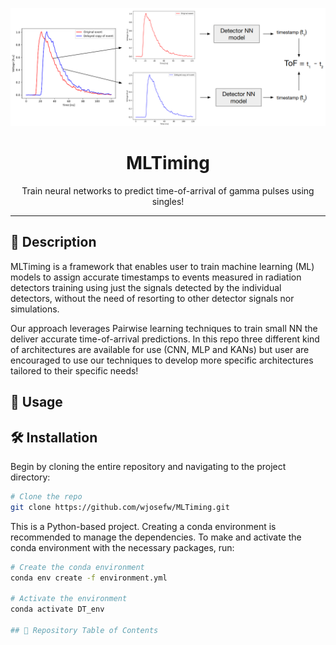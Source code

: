 <p align="center">
  <img src="/figures/scheme_2 (1).png" alt="Project Logo" width="800"/>
</p>

<h1 align="center">MLTiming</h1>

<p align="center">
  Train neural networks to predict time-of-arrival of gamma pulses using singles!
  <br />
</p>

---

## 📝 Description

MLTiming is a framework that enables user to train machine learning (ML) models to assign accurate timestamps to events measured in radiation detectors training using just the signals detected by the individual detectors, without the need of resorting to other detector signals nor simulations. 

Our approach leverages Pairwise learning techniques to train small NN the deliver accurate time-of-arrival predictions. In this repo three different kind of architectures are available for use (CNN, MLP and KANs) but user are encouraged to use our techniques to develop more specific architectures tailored to their specific needs!


## 🚀 Usage


## 🛠️ Installation

Begin by cloning the entire repository and navigating to the project directory:

```bash
# Clone the repo
git clone https://github.com/wjosefw/MLTiming.git
```

This is a Python-based project. Creating a conda environment is recommended to manage the dependencies. To make and activate the conda environment with the necessary packages, run:

```bash
# Create the conda environment
conda env create -f environment.yml

# Activate the environment
conda activate DT_env

## 📑 Repository Table of Contents 
```

